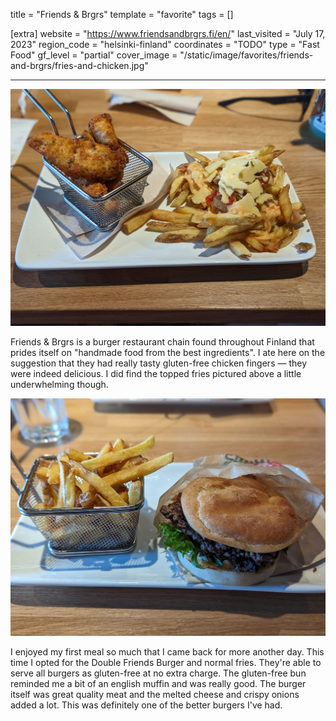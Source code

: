 title = "Friends & Brgrs"
template = "favorite"
tags = []

[extra]
website = "https://www.friendsandbrgrs.fi/en/"
last_visited = "July 17, 2023"
region_code = "helsinki-finland"
coordinates = "TODO"
type = "Fast Food"
gf_level = "partial"
cover_image = "/static/image/favorites/friends-and-brgrs/fries-and-chicken.jpg"

---

![Some chicken fingers and fries](/static/image/favorites/friends-and-brgrs/fries-and-chicken.jpg)

Friends & Brgrs is a burger restaurant chain found throughout Finland that prides itself on "handmade food from the best ingredients". I ate here on the suggestion that they had really tasty gluten-free chicken fingers — they were indeed delicious. I did find the topped fries pictured above a little underwhelming though.

![A burger and fries](/static/image/favorites/friends-and-brgrs/fries-and-burger.jpg)

I enjoyed my first meal so much that I came back for more another day. This time I opted for the Double Friends Burger and normal fries. They're able to serve all burgers as gluten-free at no extra charge. The gluten-free bun reminded me a bit of an english muffin and was really good. The burger itself was great quality meat and the melted cheese and crispy onions added a lot. This was definitely one of the better burgers I've had.
